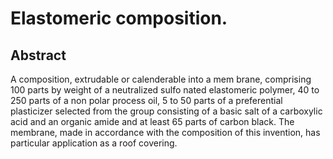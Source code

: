 # Elastomeric composition.

## Abstract
A composition, extrudable or calenderable into a mem brane, comprising 100 parts by weight of a neutralized sulfo nated elastomeric polymer, 40 to 250 parts of a non polar process oil, 5 to 50 parts of a preferential plasticizer selected from the group consisting of a basic salt of a carboxylic acid and an organic amide and at least 65 parts of carbon black. The membrane, made in accordance with the composition of this invention, has particular application as a roof covering.